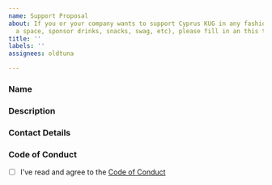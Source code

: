 ```yaml
---
name: Support Proposal
about: If you or your company wants to support Cyprus KUG in any fashion (provide
  a space, sponsor drinks, snacks, swag, etc), please fill in an this template
title: ''
labels: ''
assignees: oldtuna

---
```


### Name

<!-- Individual or company name. -->

### Description

<!-- A short explanation of how and why you'd like to sponsor. Are you looking to hire? Want feedback from devs? If you have a specific type of event or sponsorship in mind, please mention that too. -->

### Contact Details

<!-- Telegram or Email is best, or right here on this issue. -->

### Code of Conduct

<!-- We expect all of our participants and sponsors to uphold our Code of Conduct, so please take a minute to read through it. -->

- [ ] I've read and agree to the [Code of Conduct](https://github.com/jetbrains#code-of-conduct)
